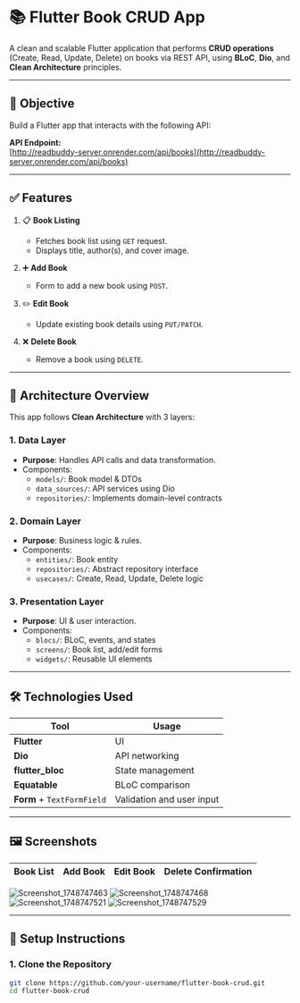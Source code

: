 # 📚 Flutter Book CRUD App 

A clean and scalable Flutter application that performs **CRUD operations** (Create, Read, Update, Delete) on books via REST API, using **BLoC**, **Dio**, and **Clean Architecture** principles.

---

## 🎯 Objective

Build a Flutter app that interacts with the following API:

**API Endpoint:**  
[http://readbuddy-server.onrender.com/api/books](http://readbuddy-server.onrender.com/api/books)

---

## ✅ Features

1. 📋 **Book Listing**  
   - Fetches book list using `GET` request.  
   - Displays title, author(s), and cover image.

2. ➕ **Add Book**  
   - Form to add a new book using `POST`.

3. ✏️ **Edit Book**  
   - Update existing book details using `PUT/PATCH`.

4. ❌ **Delete Book**  
   - Remove a book using `DELETE`.

---

## 🧱 Architecture Overview

This app follows **Clean Architecture** with 3 layers:

### 1. **Data Layer**
- **Purpose**: Handles API calls and data transformation.
- Components:
  - `models/`: Book model & DTOs
  - `data_sources/`: API services using Dio
  - `repositories/`: Implements domain-level contracts

### 2. **Domain Layer**
- **Purpose**: Business logic & rules.
- Components:
  - `entities/`: Book entity
  - `repositories/`: Abstract repository interface
  - `usecases/`: Create, Read, Update, Delete logic

### 3. **Presentation Layer**
- **Purpose**: UI & user interaction.
- Components:
  - `blocs/`: BLoC, events, and states
  - `screens/`: Book list, add/edit forms
  - `widgets/`: Reusable UI elements

---

## 🛠️ Technologies Used

| Tool | Usage |
|------|-------|
| **Flutter** | UI |
| **Dio** | API networking |
| **flutter_bloc** | State management |
| **Equatable** | BLoC comparison |
| **Form** + `TextFormField` | Validation and user input |

---

## 🖼️ Screenshots

| Book List | Add Book | Edit Book | Delete Confirmation |
|-----------|----------|-----------|----------------------|
![Screenshot_1748747463](https://github.com/user-attachments/assets/d6c84ce7-533d-4266-bb99-d9d2eb47535d)
![Screenshot_1748747468](https://github.com/user-attachments/assets/924d88a2-f5d4-42c7-80d2-3ac579e29135)
![Screenshot_1748747521](https://github.com/user-attachments/assets/f2b04141-5138-47b4-afce-66effee215ff)
![Screenshot_1748747529](https://github.com/user-attachments/assets/795317a1-5b75-4d0c-82b5-12662483640f)



---

## 🔧 Setup Instructions

### 1. Clone the Repository

```bash
git clone https://github.com/your-username/flutter-book-crud.git
cd flutter-book-crud
